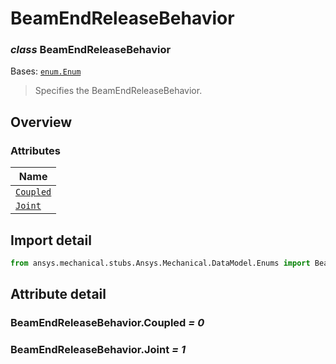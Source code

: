 # BeamEndReleaseBehavior

<a id="BeamEndReleaseBehavior"></a>

### *class* BeamEndReleaseBehavior

Bases: [`enum.Enum`](https://docs.python.org/3/library/enum.html#enum.Enum)

> Specifies the BeamEndReleaseBehavior.

> <!-- !! processed by numpydoc !! -->

<a id="overview"></a>

## Overview

### Attributes

| Name |
| -------------------------------------------------------------------------- |
| [`Coupled`](#BeamEndReleaseBehavior.Coupled) |
| [`Joint`](../../../ACT/Automation/Mechanical/Connections/Joint.md#Joint) |

<a id="import-detail"></a>

## Import detail

```python
from ansys.mechanical.stubs.Ansys.Mechanical.DataModel.Enums import BeamEndReleaseBehavior
```

<a id="attribute-detail"></a>

## Attribute detail

<a id="BeamEndReleaseBehavior.Coupled"></a>

### BeamEndReleaseBehavior.Coupled *= 0*

<a id="BeamEndReleaseBehavior.Joint"></a>

### BeamEndReleaseBehavior.Joint *= 1*
